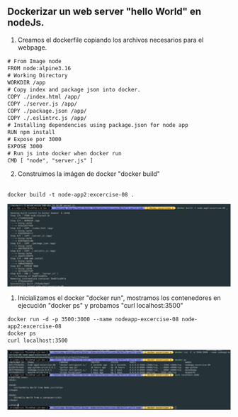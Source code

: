 ## Dockerizar un web server "hello World" en nodeJs.

1. Creamos el dockerfile copiando los archivos necesarios para el webpage.

```
# From Image node
FROM node:alpine3.16
# Working Directory
WORKDIR /app
# Copy index and package json into docker.
COPY ./index.html /app/
COPY ./server.js /app/
COPY ./package.json /app/
COPY ./.eslintrc.js /app/
# Installing dependencies using package.json for node app
RUN npm install
# Expose por 3000
EXPOSE 3000
# Run js into docker when docker run
CMD [ "node", "server.js" ]

```

2. Construimos la imágen de docker "docker build"


```

docker build -t node-app2:excercise-08 . 

```
![08-docker-build](../Doc/08-docker-build.png?raw=true " 08-docker-build ")

1. Inicializamos el docker "docker run", mostramos los contenedores en ejecución "docker ps" y probamos "curl localhost:3500"

```
docker run -d -p 3500:3000 --name nodeapp-excercise-08 node-app2:excercise-08
docker ps  
curl localhost:3500

```

![08-docker-running-and-test](../Doc/08-docker-running-and-test.png?raw=true " 08-docker-running-and-test ")


